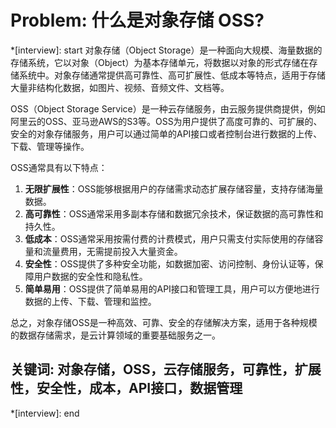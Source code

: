 # Problem: 什么是对象存储 OSS?

*[interview]: start
对象存储（Object Storage）是一种面向大规模、海量数据的存储系统，它以对象（Object）为基本存储单元，将数据以对象的形式存储在存储系统中。对象存储通常提供高可靠性、高可扩展性、低成本等特点，适用于存储大量非结构化数据，如图片、视频、音频文件、文档等。

OSS（Object Storage Service）是一种云存储服务，由云服务提供商提供，例如阿里云的OSS、亚马逊AWS的S3等。OSS为用户提供了高度可靠的、可扩展的、安全的对象存储服务，用户可以通过简单的API接口或者控制台进行数据的上传、下载、管理等操作。

OSS通常具有以下特点：

1. **无限扩展性**：OSS能够根据用户的存储需求动态扩展存储容量，支持存储海量数据。
2. **高可靠性**：OSS通常采用多副本存储和数据冗余技术，保证数据的高可靠性和持久性。
3. **低成本**：OSS通常采用按需付费的计费模式，用户只需支付实际使用的存储容量和流量费用，无需提前投入大量资金。
4. **安全性**：OSS提供了多种安全功能，如数据加密、访问控制、身份认证等，保障用户数据的安全性和隐私性。
5. **简单易用**：OSS提供了简单易用的API接口和管理工具，用户可以方便地进行数据的上传、下载、管理和监控。

总之，对象存储OSS是一种高效、可靠、安全的存储解决方案，适用于各种规模的数据存储需求，是云计算领域的重要基础服务之一。

## 关键词:  对象存储，OSS，云存储服务，可靠性，扩展性，安全性，成本，API接口，数据管理
*[interview]: end
